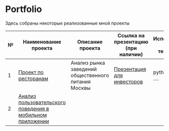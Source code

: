 # Portfolio

Здесь собраны некоторые реализованные мной проекты

| № | Наименование проекта     | Описание проекта                                     | Ссылка на презентацию (при наличии) | Используемый стек технологий           |                             
|---| -------------------------| -----------------------------------------------------| ------------------------------------| ---------------------------------------|
| 1 | [Проект по ресторанам](https://github.com/SurianaSafina/Portfolio/blob/main/1_%D0%9F%D1%80%D0%BE%D0%B5%D0%BA%D1%82%20%D0%BF%D0%BE%20%D1%80%D0%B5%D1%81%D1%82%D0%BE%D1%80%D0%B0%D0%BD%D0%B0%D0%BC.ipynb)| Анализ рынка заведений общественного <br/> питания Москвы | [Презентация для инвесторов](https://github.com/SurianaSafina/Portfolio/blob/main/1_%D0%9F%D1%80%D0%B5%D0%B7%D0%B5%D0%BD%D1%82%D0%B0%D1%86%D0%B8%D1%8F%20%D0%B4%D0%BB%D1%8F%20%D0%B8%D0%BD%D0%B2%D0%B5%D1%81%D1%82%D0%BE%D1%80%D0%BE%D0%B2%20(%D0%BA%20%D0%BF%D1%80%D0%BE%D0%B5%D0%BA%D1%82%D1%83%20%D0%BF%D0%BE%20%D1%80%D0%B5%D1%81%D1%82%D0%BE%D1%80%D0%B0%D0%BD%D0%B0%D0%BC).pdf)|python, pandas, ....|
| 2 | [Анализ пользовательского поведения в мобильном приложении]()
